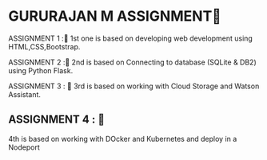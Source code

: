 # GURURAJAN M ASSIGNMENT🤖

ASSIGNMENT 1 :🎯 
1st one is based on developing web development using HTML,CSS,Bootstrap.

ASSIGNMENT 2 :🎯 
2nd is based on Connecting to database (SQLite & DB2) using Python Flask.

ASSIGNMENT 3 : 🎯
3rd is based on working with Cloud Storage and Watson Assistant.

## ASSIGNMENT 4 : 🎯
4th is based on working with DOcker and Kubernetes and deploy in a Nodeport
